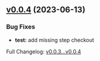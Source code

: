 ## [v0.0.4](https://github.com/ghacts/gitflow/compare/v0.0.3...v0.0.4) (2023-06-13)

### Bug Fixes

- **test:** add missing step checkout

Full Changelog: [v0.0.3...v0.0.4](https://github.com/ghacts/gitflow/compare/v0.0.3...v0.0.4)
